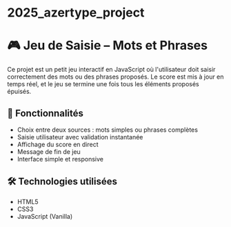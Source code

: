 # 2025_azertype_project
# 🎮 Jeu de Saisie – Mots et Phrases

Ce projet est un petit jeu interactif en JavaScript où l'utilisateur doit saisir correctement des mots ou des phrases proposés. Le score est mis à jour en temps réel, et le jeu se termine une fois tous les éléments proposés épuisés.

## 🚀 Fonctionnalités

- Choix entre deux sources : mots simples ou phrases complètes
- Saisie utilisateur avec validation instantanée
- Affichage du score en direct
- Message de fin de jeu
- Interface simple et responsive

## 🛠 Technologies utilisées

- HTML5
- CSS3
- JavaScript (Vanilla)
